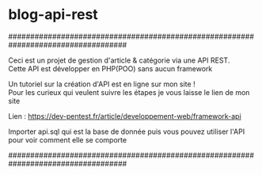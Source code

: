 # blog-api-rest

###################################################################################

Ceci est un projet de gestion d'article & catégorie via une API REST. <br>
Cette API est développer en PHP(POO) sans aucun framework<br>

Un tutoriel sur la création d'API est en ligne sur mon site ! <br>
Pour les curieux qui veulent suivre les étapes je vous laisse le lien de mon site<br>

Lien : https://dev-pentest.fr/article/developpement-web/framework-api <br>

Importer api.sql qui est la base de donnée puis vous pouvez utiliser l'API pour voir comment elle se comporte

###################################################################################
